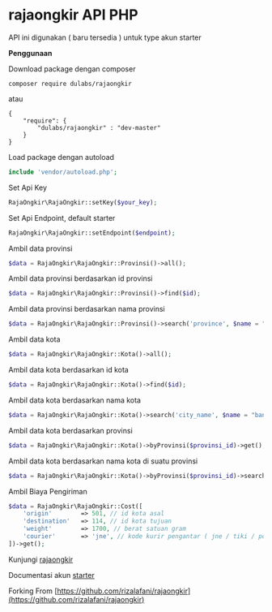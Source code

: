 # rajaongkir API PHP

API ini digunakan ( baru tersedia ) untuk type akun starter

**Penggunaan**

Download package dengan composer
```
composer require dulabs/rajaongkir
```
atau
```
{
	"require": {
		"dulabs/rajaongkir" : "dev-master"
	}
}
```

Load package dengan autoload
```php
include 'vendor/autoload.php';
```

Set Api Key
```php
RajaOngkir\RajaOngkir::setKey($your_key);
```

Set Api Endpoint, default starter
```php
RajaOngkir\RajaOngkir::setEndpoint($endpoint);
```

Ambil data provinsi
```php
$data = RajaOngkir\RajaOngkir::Provinsi()->all();
```

Ambil data provinsi berdasarkan id provinsi
```php
$data = RajaOngkir\RajaOngkir::Provinsi()->find($id);
```

Ambil data provinsi berdasarkan nama provinsi
```php
$data = RajaOngkir\RajaOngkir::Provinsi()->search('province', $name = "ja")->get();
```

Ambil data kota
```php
$data = RajaOngkir\RajaOngkir::Kota()->all();
```

Ambil data kota berdasarkan id kota
```php
$data = RajaOngkir\RajaOngkir::Kota()->find($id);
```

Ambil data kota berdasarkan nama kota
```php
$data = RajaOngkir\RajaOngkir::Kota()->search('city_name', $name = "banyu")->get();
```

Ambil data kota berdasarkan provinsi
```php
$data = RajaOngkir\RajaOngkir::Kota()->byProvinsi($provinsi_id)->get();
```

Ambil data kota berdasarkan nama kota di suatu provinsi
```php
$data = RajaOngkir\RajaOngkir::Kota()->byProvinsi($provinsi_id)->search('city_name', $name)->get();
```

Ambil Biaya Pengiriman
```php
$data = RajaOngkir\RajaOngkir::Cost([
	'origin' 		=> 501, // id kota asal
	'destination' 	=> 114, // id kota tujuan
	'weight' 		=> 1700, // berat satuan gram
	'courier' 		=> 'jne', // kode kurir pengantar ( jne / tiki / pos )
])->get();
```


Kunjungi [rajaongkir](http://rajaongkir.com/)

Documentasi akun [starter](http://rajaongkir.com/dokumentasi/starter)

Forking From [https://github.com/rizalafani/rajaongkir](https://github.com/rizalafani/rajaongkir)
